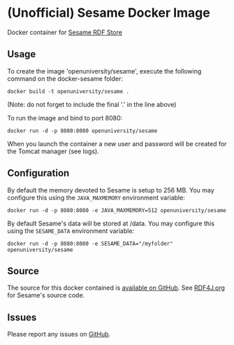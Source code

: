 (Unofficial) Sesame Docker Image
================================

Docker container for [Sesame RDF Store](http://rdf4j.org)

Usage
-----
To create the image 'openuniversity/sesame', execute the following command on the docker-sesame folder:  

	docker build -t openuniversity/sesame .
	
(Note: do not forget to include the final '.' in the line above)

To run the image and bind to port 8080:

	docker run -d -p 8080:8080 openuniversity/sesame
		
When you launch the container a new user and password will be created for the Tomcat manager (see logs).

Configuration
-------------

By default the memory devoted to Sesame is setup to 256 MB. You may configure this using the `JAVA_MAXMEMORY` environment variable:
	
	docker run -d -p 8080:8080 -e JAVA_MAXMEMORY=512 openuniversity/sesame
	
By default Sesame's data will be stored at /data. You may configure this using the `SESAME_DATA` environment variable:
	
	docker run -d -p 8080:8080 -e SESAME_DATA="/myfolder" openuniversity/sesame

Source
------
The source for this docker contained is [available on GitHub](https://github.com/kmi-dockerfiles/docker-sesame).
See [RDF4J.org](http://rdf4j.org) for Sesame's source code.

Issues
------
Please report any issues on [GitHub](https://github.com/kmi-dockerfiles/docker-sesame/issues).